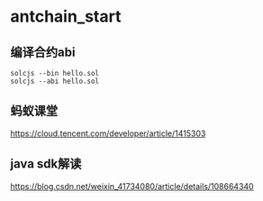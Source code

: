 # antchain_start

## 编译合约abi
    solcjs --bin hello.sol
    solcjs --abi hello.sol


## 蚂蚁课堂
https://cloud.tencent.com/developer/article/1415303

## java sdk解读
https://blog.csdn.net/weixin_41734080/article/details/108664340
